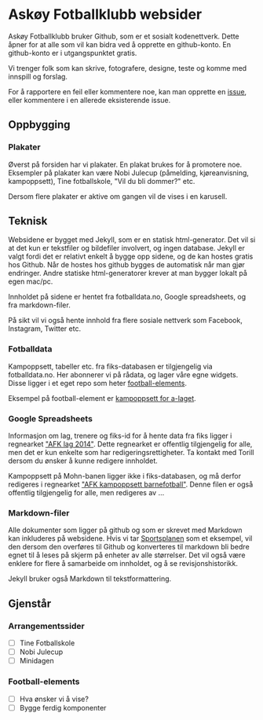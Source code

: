 Askøy Fotballklubb websider
===========================


Askøy Fotballklubb bruker Github, som er et sosialt kodenettverk. Dette åpner for at alle som vil kan bidra ved å opprette en github-konto. En github-konto er i utgangspunktet gratis.

Vi trenger folk som kan skrive, fotografere, designe, teste og komme med innspill og forslag.

For å rapportere en feil eller kommentere noe, kan man opprette en [issue](https://github.com/askoyfk/askoyfk-weboversikt/issues), eller kommentere i en allerede eksisterende issue.


## Oppbygging


### Plakater

Øverst på forsiden har vi plakater. En plakat brukes for å promotere noe. Eksempler på plakater kan være Nobi Julecup (påmelding, kjøreanvisning, kampoppsett), Tine fotballskole, "Vil du bli dommer?" etc.

Dersom flere plakater er aktive om gangen vil de vises i en karusell.


## Teknisk

Websidene er bygget med Jekyll, som er en statisk html-generator. Det vil si at det kun er tekstfiler og bildefiler involvert, og ingen database. Jekyll er valgt fordi det er relativt enkelt å bygge opp sidene, og de kan hostes gratis hos Github. Når de hostes hos github bygges de automatisk når man gjør endringer. Andre statiske html-generatorer krever at man bygger lokalt på egen mac/pc.

Innholdet på sidene er hentet fra fotballdata.no, Google spreadsheets, og fra markdown-filer.

På sikt vil vi også hente innhold fra flere sosiale nettverk som Facebook, Instagram, Twitter etc.

### Fotballdata

Kampoppsett, tabeller etc. fra fiks-databasen er tilgjengelig via fotballdata.no. Her abonnerer vi på rådata, og lager våre egne widgets. Disse ligger i et eget repo som heter [football-elements](https://github.com/askoyfk/football-elements).

Eksempel på football-element er [kampoppsett for a-laget](http://batfink.github.io/football-elements/).


### Google Spreadsheets

Informasjon om lag, trenere og fiks-id for å hente data fra fiks ligger i regnearket ["AFK lag 2014"](https://docs.google.com/spreadsheets/d/1svnSp174idz6UiibQbdYqOO6wGH1tbPAxANK6TVZKHc/edit?usp=sharing). Dette regnearket er offentlig tilgjengelig for alle, men det er kun enkelte som har redigeringsrettigheter. Ta kontakt med Torill dersom du ønsker å kunne redigere innholdet.

Kampoppsett på Mohn-banen ligger ikke i fiks-databasen, og må derfor redigeres i regnearket ["AFK kampoppsett barnefotball"](https://docs.google.com/spreadsheets/d/1hCZxu3AINe6j1orpLSxeh9Q5LhhsML3GDSVk-zaYEuY/edit?usp=sharing). Denne filen er også offentlig tilgjengelig for alle, men redigeres av …


### Markdown-filer

Alle dokumenter som ligger på github og som er skrevet med Markdown kan inkluderes på websidene. Hvis vi tar [Sportsplanen](https://github.com/askoyfk/sportsplan) som et eksempel, vil den dersom den overføres til Github og konverteres til markdown bli bedre egnet til å leses på skjerm på enheter av alle størrelser. Det vil også være enklere for flere å samarbeide om innholdet, og å se revisjonshistorikk.

Jekyll bruker også Markdown til tekstformattering.



## Gjenstår

### Arrangementssider
- [ ] Tine Fotballskole
- [ ] Nobi Julecup
- [ ] Minidagen

### Football-elements
- [ ] Hva ønsker vi å vise?
- [ ] Bygge ferdig komponenter
